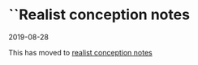 ``Realist conception notes
================
2019-08-28


This has moved to [realist conception notes](https://github.com/lingtalfi/Light_Realist/blob/master/doc/pages/realist-conception-notes.md)